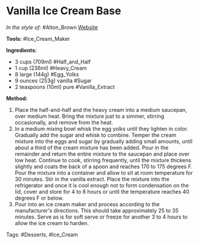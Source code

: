 # Vanilla Ice Cream Base
*In the style of:* #Alton_Brown [Website](https://altonbrown.com/recipes/serious-vanilla-ice-cream/)

**Tools:**
#Ice_Cream_Maker

**Ingredients:**
- 3 cups (709ml) #Half_and_Half
- 1 cup (236ml) #Heavy_Cream
- 8 large (144g) #Egg_Yolks 
- 9 ounces (253g) vanilla #Sugar
- 2 teaspoons (10ml) pure #Vanilla_Extract 

**Method:**
1. Place the half-and-half and the heavy cream into a medium saucepan, over medium heat. Bring the mixture just to a simmer, stirring occasionally, and remove from the heat.
2. In a medium mixing bowl whisk the egg yolks until they lighten in color. Gradually add the sugar and whisk to combine. Temper the cream mixture into the eggs and sugar by gradually adding small amounts, until about a third of the cream mixture has been added. Pour in the remainder and return the entire mixture to the saucepan and place over low heat. Continue to cook, stirring frequently, until the mixture thickens slightly and coats the back of a spoon and reaches 170 to 175 degrees F. Pour the mixture into a container and allow to sit at room temperature for 30 minutes. Stir in the vanilla extract. Place the mixture into the refrigerator and once it is cool enough not to form condensation on the lid, cover and store for 4 to 8 hours or until the temperature reaches 40 degrees F or below.
3. Pour into an ice cream maker and process according to the manufacturer's directions. This should take approximately 25 to 35 minutes. Serve as is for soft serve or freeze for another 3 to 4 hours to allow the ice cream to harden.

Tags:
#Desserts, #Ice_Cream
